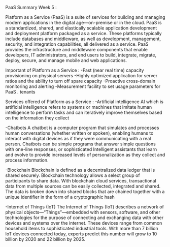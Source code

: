 PaaS Summary Week 5 :

Platform as a Service (PaaS) is a suite of services for building and managing modern applications in the digital age—on-premise or in the cloud. PaaS is a standardized, shared, and elastically scalable application development and deployment platform packaged as a service. These platforms typically include databases and middleware, as well as development, management, security, and integration capabilities, all delivered as a service. PaaS provides the infrastructure and
middleware components that enable developers, IT administrators, and end users to build, integrate, migrate, deploy, secure, and manage mobile and web applications.   

Important of Platform as a Service :
-Fast (near real time) capacity provisioning on physical servers
-Highly optimized application for server ratios and the ability to turn off spare capacity
-Proactive cross-domain monitoring and alerting
-Measurement facility to set usage parameters for PaaS . tenants

Services offered of Platform as a Service :
-Artificial intelligence
AI which is artificial intelligence refers to systems or machines that imitate human intelligence to
perform tasks and can iteratively improve themselves based on the information they collect

-Chatbots
A chatbot is a computer program that simulates and processes human conversations (whether written or spoken), enabling humans to interact with digital devices as if they were communicating with a real person. Chatbots can be simple programs that answer simple questions with one-line responses, or sophisticated Intelligent assistants that learn and evolve to provide increased levels of personalization as they collect and process information.

-Blockchain
Blockchain is defined as a decentralized data ledger that is shared securely. Blockchain technology allows a select group of participants to share data. With blockchain cloud services, transactional data from multiple sources can be easily collected, integrated and shared. The data is broken down into shared blocks that are chained together with a unique identifier in the form of a cryptographic hash

-Internet of Things (IoT)
The Internet of Things (IoT) describes a network of physical objects—“Things”—embedded with sensors, software, and other technologies for the purpose of connecting and exchanging data with other devices and systems over the internet. These devices range from common household items to
sophisticated industrial tools. With more than 7 billion IoT devices connected today, experts predict this number will grow to 10 billion by 2020 and 22 billion by 2025.